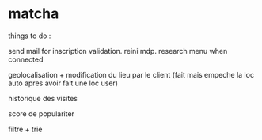 # matcha


things to do :


send mail for inscription validation.
              reini mdp.
research menu
when connected

geolocalisation + modification du lieu par le client (fait mais empeche la loc auto apres avoir fait une loc user)

historique des visites

score de populariter

filtre + trie
